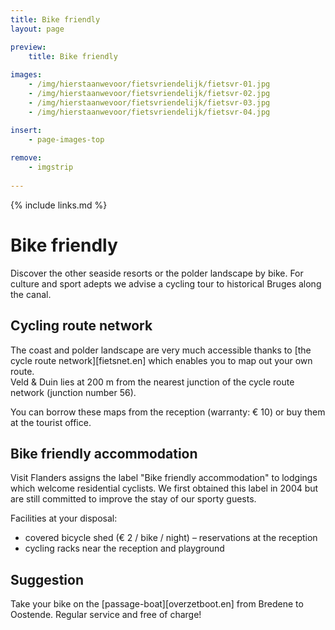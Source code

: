 ```yaml
---
title: Bike friendly
layout: page

preview:
    title: Bike friendly
    
images:
    - /img/hierstaanwevoor/fietsvriendelijk/fietsvr-01.jpg
    - /img/hierstaanwevoor/fietsvriendelijk/fietsvr-02.jpg
    - /img/hierstaanwevoor/fietsvriendelijk/fietsvr-03.jpg
    - /img/hierstaanwevoor/fietsvriendelijk/fietsvr-04.jpg

insert:
    - page-images-top
    
remove:
    - imgstrip
    
---
```



{% include links.md %}

# Bike friendly

Discover the other seaside resorts or the polder landscape by bike. For culture and sport adepts we advise a cycling tour to historical Bruges along the canal.


## Cycling route network

The coast and polder landscape are very much accessible thanks to [the cycle route network][fietsnet.en] which enables you to map out your own route.<br>
Veld & Duin lies at 200 m from the nearest junction of the cycle route network (junction number 56).

You can borrow these maps from the reception (warranty: € 10) or buy them at the tourist office.


## Bike friendly accommodation

Visit Flanders assigns the label "Bike friendly accommodation" to lodgings which welcome residential cyclists.
We first obtained this label in 2004 but are still committed to improve the stay of our sporty guests.

Facilities at your disposal:


- covered bicycle shed (€ 2 / bike / night) – reservations at the reception
- cycling racks near the reception and playground


## Suggestion

Take your bike on the [passage-boat][overzetboot.en] from Bredene to Oostende. Regular service and free of charge!


